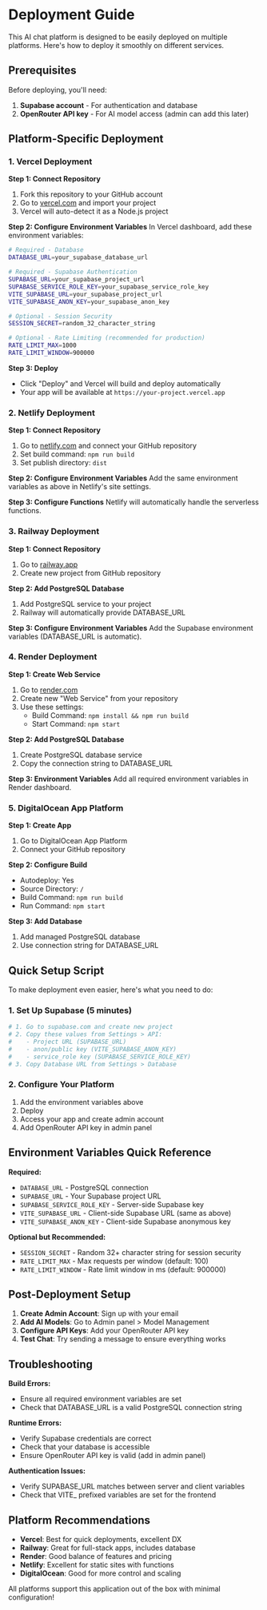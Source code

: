 # Deployment Guide

This AI chat platform is designed to be easily deployed on multiple platforms. Here's how to deploy it smoothly on different services.

## Prerequisites

Before deploying, you'll need:
1. **Supabase account** - For authentication and database
2. **OpenRouter API key** - For AI model access (admin can add this later)

## Platform-Specific Deployment

### 1. Vercel Deployment

**Step 1: Connect Repository**
1. Fork this repository to your GitHub account
2. Go to [vercel.com](https://vercel.com) and import your project
3. Vercel will auto-detect it as a Node.js project

**Step 2: Configure Environment Variables**
In Vercel dashboard, add these environment variables:

```bash
# Required - Database
DATABASE_URL=your_supabase_database_url

# Required - Supabase Authentication
SUPABASE_URL=your_supabase_project_url
SUPABASE_SERVICE_ROLE_KEY=your_supabase_service_role_key
VITE_SUPABASE_URL=your_supabase_project_url
VITE_SUPABASE_ANON_KEY=your_supabase_anon_key

# Optional - Session Security
SESSION_SECRET=random_32_character_string

# Optional - Rate Limiting (recommended for production)
RATE_LIMIT_MAX=1000
RATE_LIMIT_WINDOW=900000
```

**Step 3: Deploy**
- Click "Deploy" and Vercel will build and deploy automatically
- Your app will be available at `https://your-project.vercel.app`

### 2. Netlify Deployment

**Step 1: Connect Repository**
1. Go to [netlify.com](https://netlify.com) and connect your GitHub repository
2. Set build command: `npm run build`
3. Set publish directory: `dist`

**Step 2: Configure Environment Variables**
Add the same environment variables as above in Netlify's site settings.

**Step 3: Configure Functions**
Netlify will automatically handle the serverless functions.

### 3. Railway Deployment

**Step 1: Connect Repository**
1. Go to [railway.app](https://railway.app)
2. Create new project from GitHub repository

**Step 2: Add PostgreSQL Database**
1. Add PostgreSQL service to your project
2. Railway will automatically provide DATABASE_URL

**Step 3: Configure Environment Variables**
Add the Supabase environment variables (DATABASE_URL is automatic).

### 4. Render Deployment

**Step 1: Create Web Service**
1. Go to [render.com](https://render.com)
2. Create new "Web Service" from your repository
3. Use these settings:
   - Build Command: `npm install && npm run build`
   - Start Command: `npm start`

**Step 2: Add PostgreSQL Database**
1. Create PostgreSQL database service
2. Copy the connection string to DATABASE_URL

**Step 3: Environment Variables**
Add all required environment variables in Render dashboard.

### 5. DigitalOcean App Platform

**Step 1: Create App**
1. Go to DigitalOcean App Platform
2. Connect your GitHub repository

**Step 2: Configure Build**
- Autodeploy: Yes
- Source Directory: `/`
- Build Command: `npm run build`
- Run Command: `npm start`

**Step 3: Add Database**
1. Add managed PostgreSQL database
2. Use connection string for DATABASE_URL

## Quick Setup Script

To make deployment even easier, here's what you need to do:

### 1. Set Up Supabase (5 minutes)
```bash
# 1. Go to supabase.com and create new project
# 2. Copy these values from Settings > API:
#    - Project URL (SUPABASE_URL)
#    - anon/public key (VITE_SUPABASE_ANON_KEY)
#    - service_role key (SUPABASE_SERVICE_ROLE_KEY)
# 3. Copy Database URL from Settings > Database
```

### 2. Configure Your Platform
1. Add the environment variables above
2. Deploy
3. Access your app and create admin account
4. Add OpenRouter API key in admin panel

## Environment Variables Quick Reference

**Required:**
- `DATABASE_URL` - PostgreSQL connection
- `SUPABASE_URL` - Your Supabase project URL
- `SUPABASE_SERVICE_ROLE_KEY` - Server-side Supabase key
- `VITE_SUPABASE_URL` - Client-side Supabase URL (same as above)
- `VITE_SUPABASE_ANON_KEY` - Client-side Supabase anonymous key

**Optional but Recommended:**
- `SESSION_SECRET` - Random 32+ character string for session security
- `RATE_LIMIT_MAX` - Max requests per window (default: 100)
- `RATE_LIMIT_WINDOW` - Rate limit window in ms (default: 900000)

## Post-Deployment Setup

1. **Create Admin Account**: Sign up with your email
2. **Add AI Models**: Go to Admin panel > Model Management
3. **Configure API Keys**: Add your OpenRouter API key
4. **Test Chat**: Try sending a message to ensure everything works

## Troubleshooting

**Build Errors:**
- Ensure all required environment variables are set
- Check that DATABASE_URL is a valid PostgreSQL connection string

**Runtime Errors:**
- Verify Supabase credentials are correct
- Check that your database is accessible
- Ensure OpenRouter API key is valid (add in admin panel)

**Authentication Issues:**
- Verify SUPABASE_URL matches between server and client variables
- Check that VITE_ prefixed variables are set for the frontend

## Platform Recommendations

- **Vercel**: Best for quick deployments, excellent DX
- **Railway**: Great for full-stack apps, includes database
- **Render**: Good balance of features and pricing
- **Netlify**: Excellent for static sites with functions
- **DigitalOcean**: Good for more control and scaling

All platforms support this application out of the box with minimal configuration!